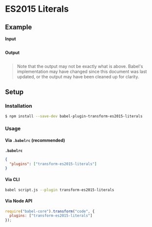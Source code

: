 # ES2015 Literals

## Example

**Input**

```js
```

**Output**

```js
```

> Note that the output may not be exactly what is above. Babel's implementation
> may have changed since this document was last updated, or the output may have
> been cleaned up for clarity.

## Setup

### Installation

```sh
$ npm install --save-dev babel-plugin-transform-es2015-literals
```

### Usage

#### Via `.babelrc` (recommended)

**`.babelrc`**

```json
{
  "plugins": ["transform-es2015-literals"]
}
```

#### Via CLI

```sh
babel script.js --plugin transform-es2015-literals
```

#### Via Node API

```js
require("babel-core").transform("code", {
  plugins: ["transform-es2015-literals"]
});
```
